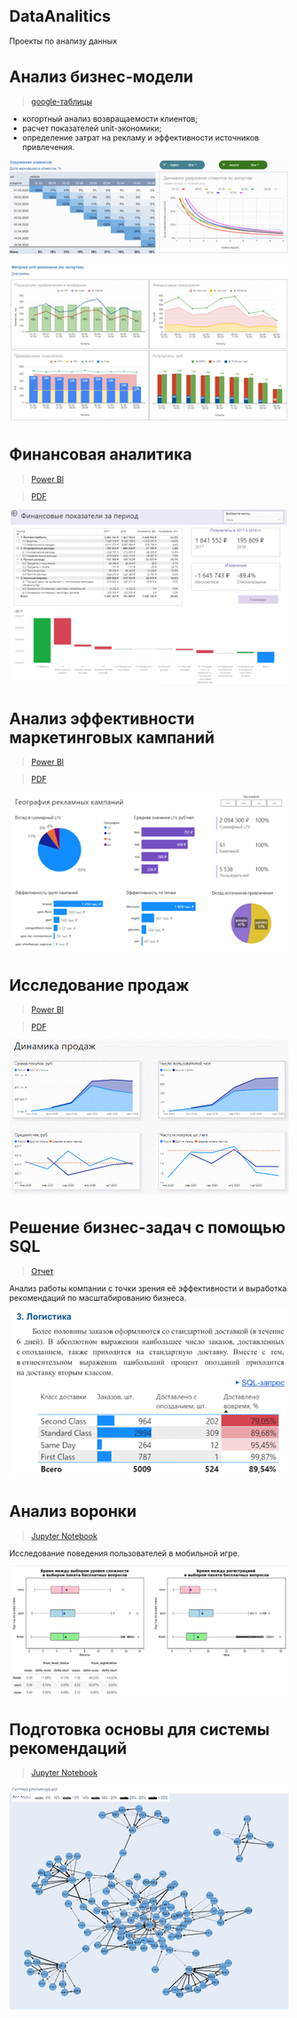 # DataAnalitics
Проекты по анализу данных

# Анализ бизнес-модели

> [google-таблицы](https://docs.google.com/spreadsheets/d/1ddZB7Ih5zRY6PMIYbWv8iy6ckg3KvmajRXkovzT2LbQ/edit?usp=sharing)

- когортный анализ возвращаемости клиентов;
- расчет показателей unit-экономики;
- определение затрат на рекламу и эффективности источников привлечения.

![Возвращаемость клиентов](/img/1.1.png)

![unit-экономика](/img/1.2.png)


# Финансовая аналитика

> [Power BI](https://app.powerbi.com/reportEmbed?reportId=84b979c4-4408-4e26-860d-0f7013bef3e8&autoAuth=true&ctid=6a4dee01-c3f5-4d4b-bdd2-9e1f1482ac5d)
 
> [PDF](https://github.com/sinilga/DataAnalitics/blob/main/BI-21%20finan%D1%81e.pdf)

![Отчет о движении финансовых средств компании](/img/3.1.png)

# Анализ эффективности маркетинговых кампаний

> [Power BI](https://app.powerbi.com/reportEmbed?reportId=4fdaf0ff-4f94-425c-8a95-047f37e08f8d&autoAuth=true&ctid=6a4dee01-c3f5-4d4b-bdd2-9e1f1482ac5d)

> [PDF](https://github.com/sinilga/DataAnalitics/blob/main/22.8%20gamedev.pdf)

![Анализ эффективности маркетинговых кампаний](/img/4.1.png)

# Исследование продаж

> [Power BI](https://app.powerbi.com/links/H8nxRvTWQC?ctid=6a4dee01-c3f5-4d4b-bdd2-9e1f1482ac5d&pbi_source=linkShare)

> [PDF](https://github.com/sinilga/DataAnalitics/blob/main/25.7%20segment.pdf)

![Исследование продаж](/img/5.1.png)


#  Решение бизнес-задач с помощью SQL

> [Отчет](https://github.com/sinilga/DataAnalitics/blob/main/Project-2.pdf)

Анализ работы компании с точки зрения её эффективности и выработка рекомендаций по масштабированию бизнеса.

![Отчет](/img/project-2.png)

# Анализ воронки

> [Jupyter Notebook](Project_3.ipynb)

Исследование поведения пользователей в мобильной игре.

![Анализ воронки](/img/project-3.png)

# Подготовка основы для системы рекомендаций

> [Jupyter Notebook](Project_4.ipynb)

![Визуализация системы рекомендаций](/img/advice.png)
